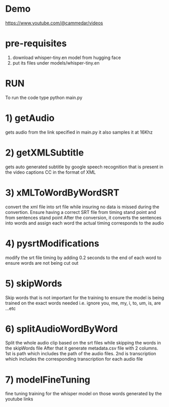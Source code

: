 # Demo
https://www.youtube.com/@cammedar/videos

# pre-requisites
1. download whisper-tiny.en model from hugging face
2. put its files under models/whisper-tiny.en

# RUN

To run the code type
python main.py

# 1) getAudio
gets audio from the link specified in main.py
it also samples it at 16Khz

# 2) getXMLSubtitle
gets auto generated subtitle by google speech recognition that is present in the video captions CC in the format of XML

# 3) xMLToWordByWordSRT
convert the xml file into srt file while insuring no data is missed during the convertion. Ensure having a correct SRT file from timing stand point and from sentences stand point
After the conversion, it converts the sentences into words and assign each word the actual timing corresponds to the audio

# 4) pysrtModifications
modify the srt file timing by adding 0.2 seconds to the end of each word to ensure words are not being cut out

# 5) skipWords
Skip words that is not important for the training to ensure the model is being trained on the exact words needed
i.e. ignore you, me, my, i, to, um, is, are ...etc

# 6) splitAudioWordByWord
Split the whole audio clip based on the srt files while skipping the words in the skipWords file
After that it generate metadata.csv file with 2 columns. 1st is path which includes the path of the audio files. 2nd is transcription which includes the corresponding transcription for each audio file

# 7) modelFineTuning
fine tuning training for the whisper model on those words generated by the youtube links
